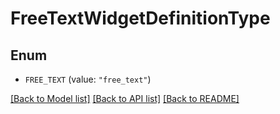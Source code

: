 # FreeTextWidgetDefinitionType

## Enum

- `FREE_TEXT` (value: `"free_text"`)

[[Back to Model list]](../README.md#documentation-for-models) [[Back to API list]](../README.md#documentation-for-api-endpoints) [[Back to README]](../README.md)
